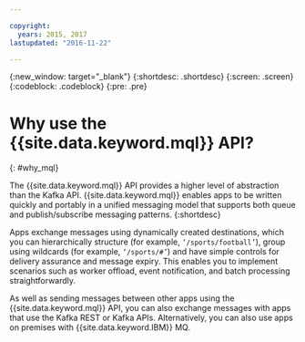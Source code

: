 ```yaml
---

copyright:
  years: 2015, 2017
lastupdated: "2016-11-22"

---
```


{:new_window: target="_blank"}
{:shortdesc: .shortdesc}
{:screen: .screen}
{:codeblock: .codeblock}
{:pre: .pre}

# Why use the {{site.data.keyword.mql}} API?
{: #why_mql}

The {{site.data.keyword.mql}} API provides a higher
level of abstraction than the Kafka API. {{site.data.keyword.mql}} enables apps to be written quickly and portably in a unified messaging model that supports both queue and publish/subscribe messaging patterns. 
{:shortdesc}

Apps exchange messages using dynamically created
destinations, which you can hierarchically structure (for example, <code>‘/sports/football’</code>), group using wildcards (for example,
<code>‘/sports/#’</code>) and have simple controls for delivery assurance and message expiry.
This enables you to implement scenarios such as worker offload, event notification, and batch
processing straightforwardly.

As well as sending messages between other apps using the {{site.data.keyword.mql}} API, you can also exchange messages with apps that use the Kafka REST or Kafka APIs. Alternatively, you can also use apps on premises with {{site.data.keyword.IBM}} MQ.

